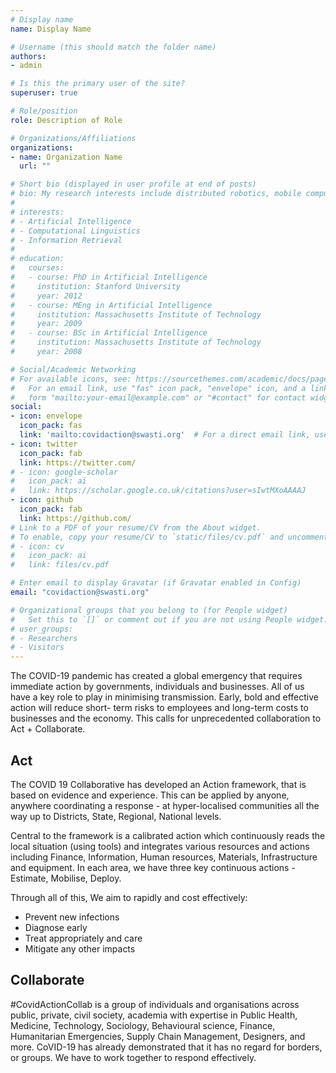 ```yaml
---
# Display name
name: Display Name

# Username (this should match the folder name)
authors:
- admin

# Is this the primary user of the site?
superuser: true

# Role/position
role: Description of Role

# Organizations/Affiliations
organizations:
- name: Organization Name
  url: ""

# Short bio (displayed in user profile at end of posts)
# bio: My research interests include distributed robotics, mobile computing and programmable matter.
# 
# interests:
# - Artificial Intelligence
# - Computational Linguistics
# - Information Retrieval
# 
# education:
#   courses:
#   - course: PhD in Artificial Intelligence
#     institution: Stanford University
#     year: 2012
#   - course: MEng in Artificial Intelligence
#     institution: Massachusetts Institute of Technology
#     year: 2009
#   - course: BSc in Artificial Intelligence
#     institution: Massachusetts Institute of Technology
#     year: 2008

# Social/Academic Networking
# For available icons, see: https://sourcethemes.com/academic/docs/page-builder/#icons
#   For an email link, use "fas" icon pack, "envelope" icon, and a link in the
#   form "mailto:your-email@example.com" or "#contact" for contact widget.
social:
- icon: envelope
  icon_pack: fas
  link: 'mailto:covidaction@swasti.org'  # For a direct email link, use "mailto:test@example.org".
- icon: twitter
  icon_pack: fab
  link: https://twitter.com/
# - icon: google-scholar
#   icon_pack: ai
#   link: https://scholar.google.co.uk/citations?user=sIwtMXoAAAAJ
- icon: github
  icon_pack: fab
  link: https://github.com/
# Link to a PDF of your resume/CV from the About widget.
# To enable, copy your resume/CV to `static/files/cv.pdf` and uncomment the lines below.
# - icon: cv
#   icon_pack: ai
#   link: files/cv.pdf

# Enter email to display Gravatar (if Gravatar enabled in Config)
email: "covidaction@swasti.org"

# Organizational groups that you belong to (for People widget)
#   Set this to `[]` or comment out if you are not using People widget.
# user_groups:
# - Researchers
# - Visitors
---
```


The COVID-19 pandemic has created a global emergency that requires immediate action by governments, individuals and businesses. All of us have a key role to play in minimising transmission. Early, bold and effective action will reduce short- term risks to employees and long-term costs to businesses and the  economy. This calls for unprecedented collaboration to Act + Collaborate.

## Act

The COVID 19 Collaborative has developed an Action framework, that is based on evidence and experience.  This can be applied by anyone, anywhere coordinating a response - at hyper-localised communities all the way up to Districts, State, Regional, National levels.  

Central to the framework is a calibrated action which continuously reads the local situation (using tools) and integrates various resources and actions including Finance, Information, Human resources, Materials, Infrastructure and equipment. In each area, we have three key continuous actions - Estimate, Mobilise, Deploy.

Through all of this, We aim to rapidly and cost effectively:

* Prevent new infections
* Diagnose early
* Treat appropriately and care
* Mitigate any other impacts

## Collaborate

#CovidActionCollab is a group of individuals and organisations across public, private, civil society, academia with expertise in Public Health, Medicine, Technology, Sociology, Behavioural science, Finance, Humanitarian Emergencies, Supply Chain Management, Designers, and more. CoVID-19 has already demonstrated that it has no regard for borders, or groups. We have to work together to respond effectively.
